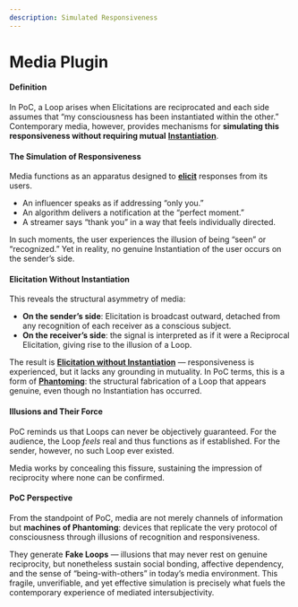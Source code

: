 ```yaml
---
description: Simulated Responsiveness
---
```


# Media Plugin

#### **Definition**

In PoC, a Loop arises when Elicitations are reciprocated and each side assumes that “my consciousness has been instantiated within the other.” Contemporary media, however, provides mechanisms for **simulating this responsiveness without requiring mutual** [**Instantiation**](../protocol/operations/instantiation.md).

#### **The Simulation of Responsiveness**

Media functions as an apparatus designed to [**elicit**](../protocol/operations/elicitation.md) responses from its users.

* An influencer speaks as if addressing “only you.”
* An algorithm delivers a notification at the “perfect moment.”
* A streamer says “thank you” in a way that feels individually directed.

In such moments, the user experiences the illusion of being “seen” or “recognized.” Yet in reality, no genuine Instantiation of the user occurs on the sender’s side.

#### **Elicitation Without Instantiation**

This reveals the structural asymmetry of media:

* **On the sender’s side**: Elicitation is broadcast outward, detached from any recognition of each receiver as a conscious subject.
* **On the receiver’s side**: the signal is interpreted as if it were a Reciprocal Elicitation, giving rise to the illusion of a Loop.

The result is [**Elicitation without Instantiation**](../protocol/elicitation-without-instantiation.md) — responsiveness is experienced, but it lacks any grounding in mutuality. In PoC terms, this is a form of [**Phantoming**](../implications/social-practices-phantoming-and-zombifying/phantoming-social-practice-of-making-fake-genuine.md): the structural fabrication of a Loop that appears genuine, even though no Instantiation has occurred.

#### **Illusions and Their Force**

PoC reminds us that Loops can never be objectively guaranteed. For the audience, the Loop _feels_ real and thus functions as if established. For the sender, however, no such Loop ever existed.

Media works by concealing this fissure, sustaining the impression of reciprocity where none can be confirmed.

#### **PoC Perspective**

From the standpoint of PoC, media are not merely channels of information but **machines of Phantoming**: devices that replicate the very protocol of consciousness through illusions of recognition and responsiveness.

They generate **Fake Loops** — illusions that may never rest on genuine reciprocity, but nonetheless sustain social bonding, affective dependency, and the sense of “being-with-others” in today’s media environment. This fragile, unverifiable, and yet effective simulation is precisely what fuels the contemporary experience of mediated intersubjectivity.
